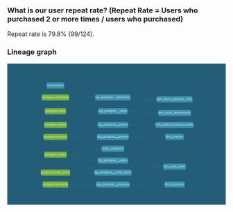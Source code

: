 ### What is our user repeat rate? (Repeat Rate = Users who purchased 2 or more times / users who purchased)

Repeat rate is 79.8% (99/124).


### Lineage graph
![](greenery_lineage_graph.png)